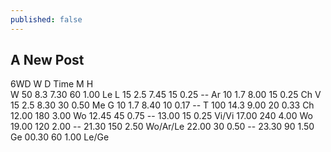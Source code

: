 ```yaml
---
published: false
---
```

## A New Post

6WD	W	D		Time	M	H	
W	50	8.3		7.30	60	1.00	Le
L	15	2.5		7.45	15	0.25	--
Ar	10	1.7		8.00	15	0.25	Ch
V	15	2.5		8.30	30	0.50	Me
G	10	1.7		8.40	10	0.17	--
T	100	14.3	9.00	20	0.33	Ch
				12.00	180	3.00	Wo
				12.45	45	0.75	--
				13.00	15	0.25	Vi/Vi
				17.00	240	4.00	Wo
				19.00	120	2.00	--
				21.30	150	2.50	Wo/Ar/Le
				22.00	30	0.50	--
				23.30	90	1.50	Ge
				00.30	60	1.00	Le/Ge
